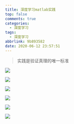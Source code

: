 ```yaml
---
title: 深度学习matlab实践
top: false
comments: true
categories:
  - 深度学习
tags:
  - 深度学习
abbrlink: 9b893582
date: 2020-06-12 23:57:51
---
```


> 实践是验证真理的唯一标准

<!--more--->

![](http://photo.jomeswang.top/20200613000908.png)





![](http://photo.jomeswang.top/20200613000924.png)





![](http://photo.jomeswang.top/20200613000940.png)





![](http://photo.jomeswang.top/20200613000957.png)





![](http://photo.jomeswang.top/20200613001014.png)



![](http://photo.jomeswang.top/20200613001023.png)

